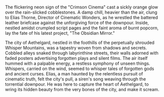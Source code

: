 The flickering neon sign of the "Crimson Cinema" cast a sickly orange glow over the rain-slicked cobblestones.  A damp chill, heavier than the air, clung to Elias Thorne, Director of Cinematic Wonders, as he wrestled the battered leather briefcase against the unforgiving force of the downpour.  Inside, nestled amidst crumpled script pages and the faint aroma of burnt popcorn, lay the fate of his latest project, "The Obsidian Mirror."

The city of Aethelgard, nestled in the foothills of the perpetually shrouded Whisper Mountains, was a tapestry woven from shadows and secrets.  Cobbled alleys snaked through labyrinthine streets, their walls adorned with faded posters advertising forgotten plays and silent films.  The air itself hummed with a palpable energy, a restless symphony of unseen things.  Whispers, carried on the wind, seemed to whisper tales of forgotten gods and ancient curses.  Elias, a man haunted by the relentless pursuit of cinematic truth, felt the city's pull, a siren's song weaving through the torrential downpour.  He was here to capture the heart of Aethelgard, to wring its hidden beauty from the very bones of the city, and make it scream.

